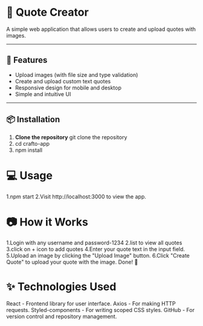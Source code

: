 # 📘 Quote Creator

A simple web application that allows users to create and upload quotes with images.

---

## 🚀 Features
- Upload images (with file size and type validation)
- Create and upload custom text quotes
- Responsive design for mobile and desktop
- Simple and intuitive UI

---

## 📦 **Installation**

1. **Clone the repository**
   git clone  the repository
2. cd crafto-app
3. npm install

# 💻 Usage #
1.npm start
2.Visit http://localhost:3000 to view the app.

# 📷 How it Works #
1.Login with any username and password-1234
2.list to view all quotes
3.click on + icon to add quotes
4.Enter your quote text in the input field.
5.Upload an image by clicking the "Upload Image" button.
6.Click "Create Quote" to upload your quote with the image.
Done! 🎉

# ✨ Technologies Used #
React - Frontend library for user interface.
Axios - For making HTTP requests.
Styled-components - For writing scoped CSS styles.
GitHub - For version control and repository management.